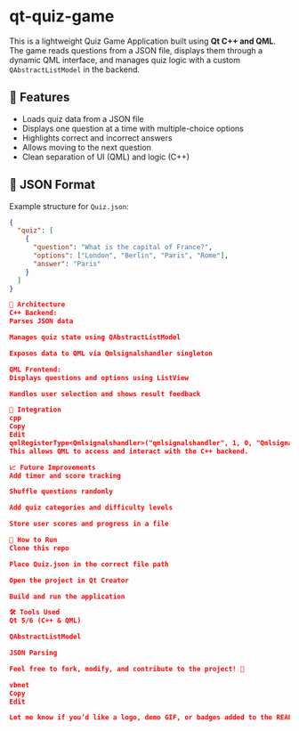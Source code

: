 # qt-quiz-game
This is a lightweight Quiz Game Application built using **Qt C++ and QML**. The game reads questions from a JSON file, displays them through a dynamic QML interface, and manages quiz logic with a custom `QAbstractListModel` in the backend.

## 🚀 Features

- Loads quiz data from a JSON file
- Displays one question at a time with multiple-choice options
- Highlights correct and incorrect answers
- Allows moving to the next question
- Clean separation of UI (QML) and logic (C++)

## 📁 JSON Format

Example structure for `Quiz.json`:

```json
{
  "quiz": [
    {
      "question": "What is the capital of France?",
      "options": ["London", "Berlin", "Paris", "Rome"],
      "answer": "Paris"
    }
  ]
}

🧠 Architecture
C++ Backend:
Parses JSON data

Manages quiz state using QAbstractListModel

Exposes data to QML via Qmlsignalshandler singleton

QML Frontend:
Displays questions and options using ListView

Handles user selection and shows result feedback

🔌 Integration
cpp
Copy
Edit
qmlRegisterType<Qmlsignalshandler>("qmlsignalshandler", 1, 0, "Qmlsignalshandler");
This allows QML to access and interact with the C++ backend.

📈 Future Improvements
Add timer and score tracking

Shuffle questions randomly

Add quiz categories and difficulty levels

Store user scores and progress in a file

📄 How to Run
Clone this repo

Place Quiz.json in the correct file path

Open the project in Qt Creator

Build and run the application

🛠 Tools Used
Qt 5/6 (C++ & QML)

QAbstractListModel

JSON Parsing

Feel free to fork, modify, and contribute to the project! 🤝

vbnet
Copy
Edit

Let me know if you’d like a logo, demo GIF, or badges added to the README as well.







